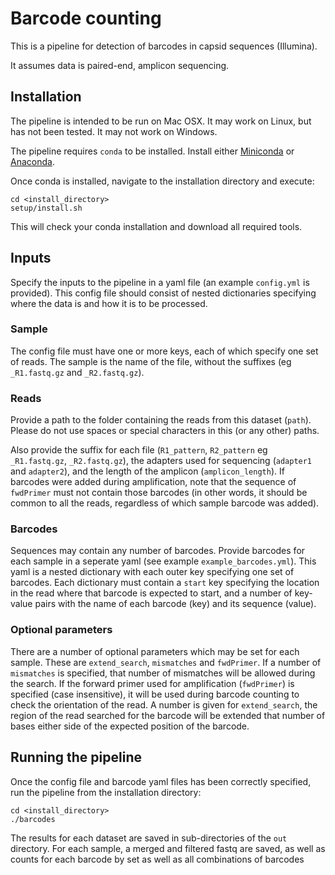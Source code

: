 # Barcode counting

This is a pipeline for detection of barcodes in capsid sequences (Illumina).

It assumes data is paired-end, amplicon sequencing.  

## Installation

The pipeline is intended to be run on Mac OSX.  It may work on Linux, but has not been tested.  It may not work on Windows.

The pipeline requires `conda` to be installed.  Install either [Miniconda](https://docs.conda.io/en/latest/miniconda.html) or [Anaconda](https://docs.anaconda.com/anaconda/install/).

Once conda is installed, navigate to the installation directory and execute:

```
cd <install_directory>
setup/install.sh
```

This will check your conda installation and download all required tools.

## Inputs

Specify the inputs to the pipeline in a yaml file (an example `config.yml` is provided).
This config file should consist of nested dictionaries specifying where the data is and how it is to be processed.

### Sample

The config file must have one or more keys, each of which specify one set of reads.  The sample is the name of the file, without the suffixes (eg `_R1.fastq.gz` and `_R2.fastq.gz`).

### Reads

Provide a path to the folder containing the reads from this dataset (`path`).  Please do not use spaces or special characters in this (or any other) paths.

Also provide the suffix for each file (`R1_pattern`, `R2_pattern` eg `_R1.fastq.gz`, `_R2.fastq.gz`), the adapters used for sequencing (`adapter1` and `adapter2`), and the length of the amplicon (`amplicon_length`). If barcodes were added during amplification, note that the sequence of `fwdPrimer` must not contain those barcodes (in other words, it should be common to all the reads, regardless of which sample barcode was added).

### Barcodes

Sequences may contain any number of barcodes.  Provide barcodes for each sample in a seperate yaml (see example `example_barcodes.yml`).  This yaml is a nested dictionary with each outer key specifying one set of barcodes.  Each dictionary must contain a `start` key specifying the location in the read where that barcode is expected to start, and a number of key-value pairs with the name of each barcode (key) and its sequence (value).

### Optional parameters

There are a number of optional parameters which may be set for each sample.  These are `extend_search`, `mismatches` and `fwdPrimer`.  If a number of `mismatches` is specified, that number of mismatches will be allowed during the search. If the forward primer used for amplification (`fwdPrimer`) is specified (case insensitive), it will be used during barcode counting to check the orientation of the read.  A number is given for `extend_search`, the region of the read searched for the barcode will be extended that number of bases either side of the expected position of the barcode. 

## Running the pipeline

Once the config file and barcode yaml files has been correctly specified, run the pipeline from the installation directory:

```
cd <install_directory>
./barcodes
```

The results for each dataset are saved in sub-directories of the `out` directory.  For each sample, a merged and filtered fastq are saved, as well as counts for each barcode by set as well as all combinations of barcodes